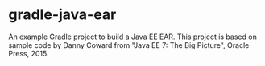 # gradle-java-ear
An example Gradle project to build a Java EE EAR. This project is based on sample
code by Danny Coward from "Java EE 7: The Big Picture", Oracle Press, 2015.
